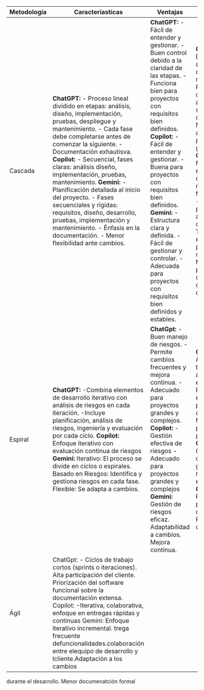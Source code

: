 | Metodología | Caracteríasticas | Ventajas | Desventajas | 
|-------------|------------------|----------|-------------|
| Cascada     | **ChatGPT:** - Proceso lineal dividido en etapas: análisis, diseño, implementación, pruebas, despliegue y mantenimiento. - Cada fase debe completarse antes de comenzar la siguiente.  - Documentación exhautisva. **Copilot:** - Secuencial, fases claras: análisis diseño, implementación, pruebas, mantenimiento. **Gemini:** - Planificación detallada al inicio del proyecto. - Fases secuenciales y rígidas: requisitos, diseño, desarrollo, pruebas, implementación y mantenimiento. - Énfasis en la documentación. - Menor flexibilidad ante cambios. | **ChatGPT:** - Fácil de entender y gestionar. - Buen control debido a la claridad de las etapas. - Funciona bien para proyectos con requisitos bien definidos. **Copilot:** -Fácil de entender y gestionar. -Buena para proyectos con requisitos bien definidos. **Gemini:** -Estructura clara y definida. -Fácil de gestionar y controlar. -Adecuada para proyectos con requisitos bien definidos y estables. | **ChatGPT:** - Dificultad para adaptarse a cambios en los requisistos. Probelmas descubiertos al final pueden ser costososn de corregir. - No es adecuado para proyectos a gran escala. **Copilot:** Poca flexibilidad entre cambios, difícil de retroceder en fases **Gemini:** - Dificultad para adaptarse a cambios. -Tiempo de entrega del producto final más largo. -Menor participación del cliente durante el desarrollo. |
| Espiral | **ChatGPT:** -Combina elementos de desarrollo iterativo con análisis de riesgos en cada iteración. -Incluye planificación, análisis de riesgos, ingeniería y evaluación por cada ciclo. **Copilot:** Enfoque iterativo con evaluación continua de riesgos **Gemini:** Iterativo: El proceso se divide en ciclos o espirales. Basado en Riesgos: Identifica y gestiona riesgos en cada fase. Flexible: Se adapta a cambios. |  **ChatGpt:** -Buen manejo de riesgos. -Permite cambios frecuentes y mejora continua. -Adecuado para proyectos grandes y complejos. **Copilot:** -Gestión efectiva de riesgos -Adecuado para proyectos grandes y complejos **Gemini:** Gestión de riesgos eficaz. Adaptabilidad a cambios. Mejora continua.| **ChatGpt:** - Alto costo y tiempondebido a su enfoque en riesgos. -Requiere experiencia para la gestión de riesgos. -No es ideal para proyectos pequeños. **Copilot:** -Costoso y complicado de gestionar, requiere alta experiencia **Gemini:** Requiere planificación detallada. Puede ser más costoso. | 
|Ágil| ChatGpt: - Ciclos de trabajo cortos (sprints o iteraciones). Alta participación del cliente. Priorización del software funcional sobre la documentación extensa. Copilot: -Iterativa, colaborativa, enfoque en entregas rápidas y continuas Gemini: Enfoque iterativo incremental. trega frecuente defuncionalidades.colaboración entre elequipo de desarrollo y lcliente.Adaptación a los cambios
durante el desarrollo.
Menor  documenatción formal

